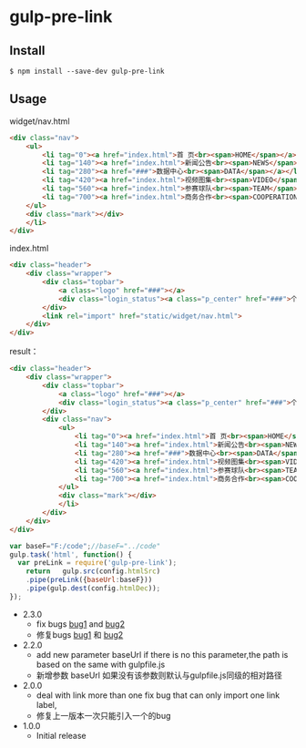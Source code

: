 # gulp-pre-link

## Install

    $ npm install --save-dev gulp-pre-link


## Usage


widget/nav.html
```html
<div class="nav">
	<ul>
		<li tag="0"><a href="index.html">首 页<br><span>HOME</span></a></li>
		<li tag="140"><a href="index.html">新闻公告<br><span>NEWS</span></a></li>
		<li tag="280"><a href="###">数据中心<br><span>DATA</span></a></li>
		<li tag="420"><a href="index.html">视频图集<br><span>VIDEO</span></a></li>
		<li tag="560"><a href="index.html">参赛球队<br><span>TEAM</span></a></li>
		<li tag="700"><a href="index.html">商务合作<br><span>COOPERATION</span></a></li>
	</ul>
	<div class="mark"></div>
	</li>
</div>
```

index.html
```html
<div class="header">
	<div class="wrapper">
		<div class="topbar">
			<a class="logo" href="###"></a>
			<div class="login_status"><a class="p_center" href="###">个人中心</a> <a href="###">登陆</a> <a href="###">注册</a></div>
		</div>
		<link rel="import" href="static/widget/nav.html">
	</div>
</div>
```

result：
```html
<div class="header">
	<div class="wrapper">
		<div class="topbar">
			<a class="logo" href="###"></a>
			<div class="login_status"><a class="p_center" href="###">个人中心</a> <a href="###">登陆</a> <a href="###">注册</a></div>
		</div>
		<div class="nav">
			<ul>
				<li tag="0"><a href="index.html">首 页<br><span>HOME</span></a></li>
				<li tag="140"><a href="index.html">新闻公告<br><span>NEWS</span></a></li>
				<li tag="280"><a href="###">数据中心<br><span>DATA</span></a></li>
				<li tag="420"><a href="index.html">视频图集<br><span>VIDEO</span></a></li>
				<li tag="560"><a href="index.html">参赛球队<br><span>TEAM</span></a></li>
				<li tag="700"><a href="index.html">商务合作<br><span>COOPERATION</span></a></li>
			</ul>
			<div class="mark"></div>
			</li>
		</div>
	</div>
</div>
```

```js
var baseF="F:/code";//baseF="../code"
gulp.task('html', function() {
  var preLink = require('gulp-pre-link');
	return   gulp.src(config.htmlSrc)
	.pipe(preLink({baseUrl:baseF}))
	.pipe(gulp.dest(config.htmlDec));
});
```

* 2.3.0
  * fix bugs [bug1](https://github.com/openks/gulp-pre-link/issues/1) and [bug2](https://github.com/openks/gulp-pre-link/issues/2)
  * 修复bugs [bug1](https://github.com/openks/gulp-pre-link/issues/1) 和 [bug2](https://github.com/openks/gulp-pre-link/issues/2)
* 2.2.0
  * add new parameter baseUrl if there is no this parameter,the path is based on the same with gulpfile.js
  * 新增参数 baseUrl 如果没有该参数则默认与gulpfile.js同级的相对路径
* 2.0.0
  * deal with link more than one fix bug that can only import one  link label, <link rel="import" href="a.html">
  * 修复上一版本一次只能引入一个<link rel="import" href="a.html">的bug
* 1.0.0
  * Initial release
